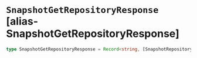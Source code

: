 # `SnapshotGetRepositoryResponse` [alias-SnapshotGetRepositoryResponse]
```typescript
type SnapshotGetRepositoryResponse = Record<string, [SnapshotRepository](./SnapshotRepository.md)>;
```
